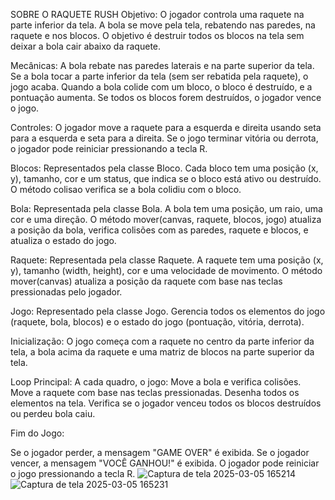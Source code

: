 SOBRE O RAQUETE RUSH
Objetivo:
O jogador controla uma raquete na parte inferior da tela.
A bola se move pela tela, rebatendo nas paredes, na raquete e nos blocos.
O objetivo é destruir todos os blocos na tela sem deixar a bola cair abaixo da raquete.

Mecânicas:
A bola rebate nas paredes laterais e na parte superior da tela.
Se a bola tocar a parte inferior da tela (sem ser rebatida pela raquete), o jogo acaba.
Quando a bola colide com um bloco, o bloco é destruído, e a pontuação aumenta.
Se todos os blocos forem destruídos, o jogador vence o jogo.

Controles:
O jogador move a raquete para a esquerda e direita usando seta para a esquerda e seta para a direita.
Se o jogo terminar vitória ou derrota, o jogador pode reiniciar pressionando a tecla R.


Blocos:
Representados pela classe Bloco.
Cada bloco tem uma posição (x, y), tamanho, cor e um status, que indica se o bloco está ativo ou destruído.
O método colisao verifica se a bola colidiu com o bloco.

Bola:
Representada pela classe Bola.
A bola tem uma posição, um raio, uma cor e uma direção.
O método mover(canvas, raquete, blocos, jogo) atualiza a posição da bola, verifica colisões com as paredes, raquete e blocos, e atualiza o estado do jogo.

Raquete:
Representada pela classe Raquete.
A raquete tem uma posição (x, y), tamanho (width, height), cor e uma velocidade de movimento.
O método mover(canvas) atualiza a posição da raquete com base nas teclas pressionadas pelo jogador.

Jogo:
Representado pela classe Jogo.
Gerencia todos os elementos do jogo (raquete, bola, blocos) e o estado do jogo (pontuação, vitória, derrota).

Inicialização:
O jogo começa com a raquete no centro da parte inferior da tela, a bola acima da raquete e uma matriz de blocos na parte superior da tela.

Loop Principal:
A cada quadro, o jogo:
Move a bola e verifica colisões.
Move a raquete com base nas teclas pressionadas.
Desenha todos os elementos na tela.
Verifica se o jogador venceu todos os blocos destruídos ou perdeu bola caiu.

Fim do Jogo:

Se o jogador perder, a mensagem "GAME OVER" é exibida.
Se o jogador vencer, a mensagem "VOCÊ GANHOU!" é exibida.
O jogador pode reiniciar o jogo pressionando a tecla R.
![Captura de tela 2025-03-05 165214](https://github.com/user-attachments/assets/47b05436-0907-482d-b0c2-501ec59f74a6)
![Captura de tela 2025-03-05 165231](https://github.com/user-attachments/assets/942e18d3-3420-4ab3-a682-388ce8eabbf1)


